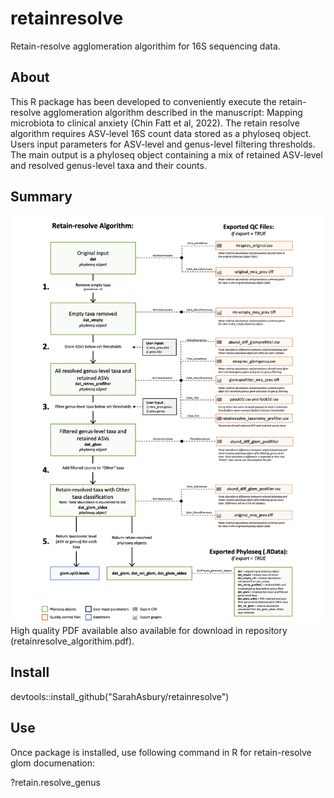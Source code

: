 # retainresolve
Retain-resolve agglomeration algorithim for 16S sequencing data. 

 
 ## About 

This R package has been developed to conveniently execute the retain-resolve agglomeration algorithm described in the manuscript: Mapping microbiota to clinical anxiety (Chin Fatt et al, 2022). The retain resolve algorithm requires ASV-level 16S count data stored as a phyloseq object. Users input parameters for ASV-level and genus-level filtering thresholds. The main output is a phyloseq object containing a mix of retained ASV-level and resolved genus-level taxa and their counts. 


## Summary
![Retain-resolve algorithim summary](folder/retainresolve_algorithim.png)
High quality PDF available also available for download in repository (retainresolve_algorithim.pdf).



## Install
devtools::install_github("SarahAsbury/retainresolve")


## Use
Once package is installed, use following command in R for retain-resolve glom documenation:

?retain.resolve_genus


